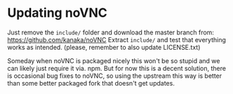 Updating noVNC
==============

Just remove the `include/` folder and download the master branch from:
        https://github.com/kanaka/noVNC
Extract `include/` and test that everything works as intended.
(please, remember to also update LICENSE.txt)

Someday when noVNC is packaged nicely this won't be so stupid and we can
likely just require it via. npm. But for now this is a decent solution, there
is occasional bug fixes to noVNC, so using the upstream this way is better than
some better packaged fork that doesn't get updates.

